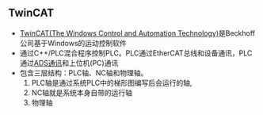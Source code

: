 ## TwinCAT
* [TwinCAT(The Windows Control and Automation Technology)](https://blog.csdn.net/jldemanman/article/details/79207148)是Beckhoff公司基于Windows的运动控制软件
* 通过C++/PLC混合程序控制PLC。PLC通过EtherCAT总线和设备通讯，PLC通过[ADS通讯](https://blog.csdn.net/akadiao/article/details/118185495)和上位机(PC)通讯
* 包含三层结构：PLC轴、NC轴和物理轴。
  1. PLC轴是通过系统PLC中的梯形图编写后会运行的轴,
  1. NC轴就是系统本身自带的运行轴
  1. 物理轴
